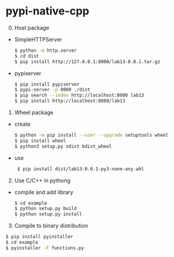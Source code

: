 # pypi-native-cpp


0. Host package

* SimpleHTTPServer

   ```bash
   $ python -m http.server
   $ cd dist
   $ pip install http://127.0.0.1:8000/lab13-0.0.1.tar.gz
   ```

* pypiserver

   ```bash
   $ pip install pypiserver
   $ pypi-server -p 8080 ./dist
   $ pip search --index http://localhost:8080 lab13
   $ pip install http://localhost:8080/lab13
   ```

1. Wheel package

* create

   ```bash
   $ python -m pip install --user --upgrade setuptools wheel
   $ pip install wheel
   $ python3 setup.py sdist bdist_wheel
   ```
   
* use
   
   ```bash
    $ pip install dist/lab13-0.0.1-py3-none-any.whl 
    ```

2. Use C/C++ in pythong

* compile and add library
   
   ```bash
   $ cd example
   $ python setup.py build
   $ python setup.py install
   ```
   
3. Compile to binary distribution

```bash
$ pip install pyinstaller 
$ cd example
$ pyinstaller -F functions.py
```
   
   
[1]: http://docs.python-guide.org/en/latest/shipping/packaging/  "PyPi server"
